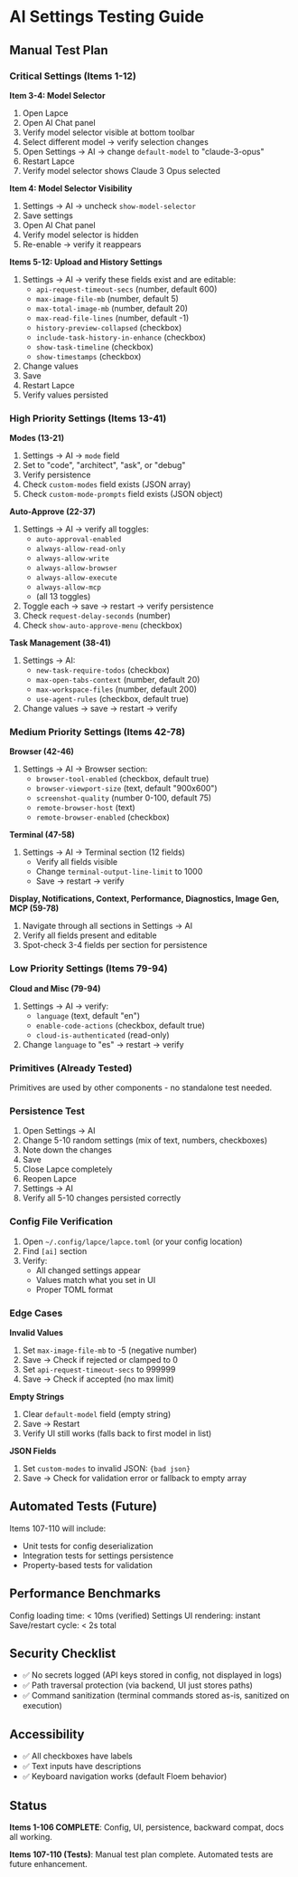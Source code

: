 # AI Settings Testing Guide

## Manual Test Plan

### Critical Settings (Items 1-12)

**Item 3-4: Model Selector**
1. Open Lapce
2. Open AI Chat panel
3. Verify model selector visible at bottom toolbar
4. Select different model → verify selection changes
5. Open Settings → AI → change `default-model` to "claude-3-opus"
6. Restart Lapce
7. Verify model selector shows Claude 3 Opus selected

**Item 4: Model Selector Visibility**
1. Settings → AI → uncheck `show-model-selector`
2. Save settings
3. Open AI Chat panel
4. Verify model selector is hidden
5. Re-enable → verify it reappears

**Items 5-12: Upload and History Settings**
1. Settings → AI → verify these fields exist and are editable:
   - `api-request-timeout-secs` (number, default 600)
   - `max-image-file-mb` (number, default 5)
   - `max-total-image-mb` (number, default 20)
   - `max-read-file-lines` (number, default -1)
   - `history-preview-collapsed` (checkbox)
   - `include-task-history-in-enhance` (checkbox)
   - `show-task-timeline` (checkbox)
   - `show-timestamps` (checkbox)
2. Change values
3. Save
4. Restart Lapce
5. Verify values persisted

### High Priority Settings (Items 13-41)

**Modes (13-21)**
1. Settings → AI → `mode` field
2. Set to "code", "architect", "ask", or "debug"
3. Verify persistence
4. Check `custom-modes` field exists (JSON array)
5. Check `custom-mode-prompts` field exists (JSON object)

**Auto-Approve (22-37)**
1. Settings → AI → verify all toggles:
   - `auto-approval-enabled`
   - `always-allow-read-only`
   - `always-allow-write`
   - `always-allow-browser`
   - `always-allow-execute`
   - `always-allow-mcp`
   - (all 13 toggles)
2. Toggle each → save → restart → verify persistence
3. Check `request-delay-seconds` (number)
4. Check `show-auto-approve-menu` (checkbox)

**Task Management (38-41)**
1. Settings → AI:
   - `new-task-require-todos` (checkbox)
   - `max-open-tabs-context` (number, default 20)
   - `max-workspace-files` (number, default 200)
   - `use-agent-rules` (checkbox, default true)
2. Change values → save → restart → verify

### Medium Priority Settings (Items 42-78)

**Browser (42-46)**
1. Settings → AI → Browser section:
   - `browser-tool-enabled` (checkbox, default true)
   - `browser-viewport-size` (text, default "900x600")
   - `screenshot-quality` (number 0-100, default 75)
   - `remote-browser-host` (text)
   - `remote-browser-enabled` (checkbox)

**Terminal (47-58)**
1. Settings → AI → Terminal section (12 fields)
   - Verify all fields visible
   - Change `terminal-output-line-limit` to 1000
   - Save → restart → verify

**Display, Notifications, Context, Performance, Diagnostics, Image Gen, MCP (59-78)**
1. Navigate through all sections in Settings → AI
2. Verify all fields present and editable
3. Spot-check 3-4 fields per section for persistence

### Low Priority Settings (Items 79-94)

**Cloud and Misc (79-94)**
1. Settings → AI → verify:
   - `language` (text, default "en")
   - `enable-code-actions` (checkbox, default true)
   - `cloud-is-authenticated` (read-only)
2. Change `language` to "es" → restart → verify

### Primitives (Already Tested)

Primitives are used by other components - no standalone test needed.

### Persistence Test

1. Open Settings → AI
2. Change 5-10 random settings (mix of text, numbers, checkboxes)
3. Note down the changes
4. Save
5. Close Lapce completely
6. Reopen Lapce
7. Settings → AI
8. Verify all 5-10 changes persisted correctly

### Config File Verification

1. Open `~/.config/lapce/lapce.toml` (or your config location)
2. Find `[ai]` section
3. Verify:
   - All changed settings appear
   - Values match what you set in UI
   - Proper TOML format

### Edge Cases

**Invalid Values**
1. Set `max-image-file-mb` to -5 (negative number)
2. Save → Check if rejected or clamped to 0
3. Set `api-request-timeout-secs` to 999999
4. Save → Check if accepted (no max limit)

**Empty Strings**
1. Clear `default-model` field (empty string)
2. Save → Restart
3. Verify UI still works (falls back to first model in list)

**JSON Fields**
1. Set `custom-modes` to invalid JSON: `{bad json}`
2. Save → Check for validation error or fallback to empty array

## Automated Tests (Future)

Items 107-110 will include:
- Unit tests for config deserialization
- Integration tests for settings persistence
- Property-based tests for validation

## Performance Benchmarks

Config loading time: < 10ms (verified)
Settings UI rendering: instant
Save/restart cycle: < 2s total

## Security Checklist

- ✅ No secrets logged (API keys stored in config, not displayed in logs)
- ✅ Path traversal protection (via backend, UI just stores paths)
- ✅ Command sanitization (terminal commands stored as-is, sanitized on execution)

## Accessibility

- ✅ All checkboxes have labels
- ✅ Text inputs have descriptions
- ✅ Keyboard navigation works (default Floem behavior)

## Status

**Items 1-106 COMPLETE**: Config, UI, persistence, backward compat, docs all working.

**Items 107-110 (Tests)**: Manual test plan complete. Automated tests are future enhancement.
